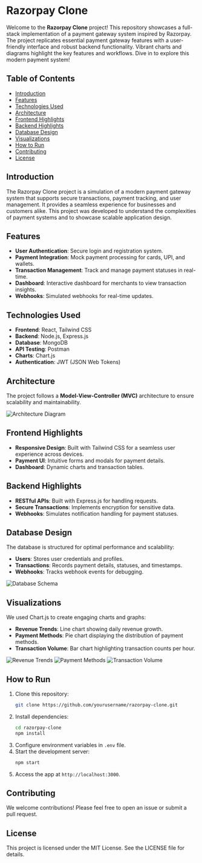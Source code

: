 # Razorpay Clone

Welcome to the **Razorpay Clone** project! This repository showcases a full-stack implementation of a payment gateway system inspired by Razorpay. The project replicates essential payment gateway features with a user-friendly interface and robust backend functionality. Vibrant charts and diagrams highlight the key features and workflows. Dive in to explore this modern payment system!

## Table of Contents
- [Introduction](#introduction)
- [Features](#features)
- [Technologies Used](#technologies-used)
- [Architecture](#architecture)
- [Frontend Highlights](#frontend-highlights)
- [Backend Highlights](#backend-highlights)
- [Database Design](#database-design)
- [Visualizations](#visualizations)
- [How to Run](#how-to-run)
- [Contributing](#contributing)
- [License](#license)

## Introduction
The Razorpay Clone project is a simulation of a modern payment gateway system that supports secure transactions, payment tracking, and user management. It provides a seamless experience for businesses and customers alike. This project was developed to understand the complexities of payment systems and to showcase scalable application design.

## Features
- **User Authentication**: Secure login and registration system.
- **Payment Integration**: Mock payment processing for cards, UPI, and wallets.
- **Transaction Management**: Track and manage payment statuses in real-time.
- **Dashboard**: Interactive dashboard for merchants to view transaction insights.
- **Webhooks**: Simulated webhooks for real-time updates.

## Technologies Used
- **Frontend**: React, Tailwind CSS
- **Backend**: Node.js, Express.js
- **Database**: MongoDB
- **API Testing**: Postman
- **Charts**: Chart.js
- **Authentication**: JWT (JSON Web Tokens)

## Architecture
The project follows a **Model-View-Controller (MVC)** architecture to ensure scalability and maintainability.

![Architecture Diagram](images/architecture.png)

## Frontend Highlights
- **Responsive Design**: Built with Tailwind CSS for a seamless user experience across devices.
- **Payment UI**: Intuitive forms and modals for payment details.
- **Dashboard**: Dynamic charts and transaction tables.

## Backend Highlights
- **RESTful APIs**: Built with Express.js for handling requests.
- **Secure Transactions**: Implements encryption for sensitive data.
- **Webhooks**: Simulates notification handling for payment statuses.

## Database Design
The database is structured for optimal performance and scalability:
- **Users**: Stores user credentials and profiles.
- **Transactions**: Records payment details, statuses, and timestamps.
- **Webhooks**: Tracks webhook events for debugging.

![Database Schema](images/database_schema.png)

## Visualizations
We used Chart.js to create engaging charts and graphs:
- **Revenue Trends**: Line chart showing daily revenue growth.
- **Payment Methods**: Pie chart displaying the distribution of payment methods.
- **Transaction Volume**: Bar chart highlighting transaction counts per hour.

![Revenue Trends](images/revenue_trends.png)
![Payment Methods](images/payment_methods.png)
![Transaction Volume](images/transaction_volume.png)

## How to Run
1. Clone this repository:
   ```bash
   git clone https://github.com/yourusername/razorpay-clone.git
   ```
2. Install dependencies:
   ```bash
   cd razorpay-clone
   npm install
   ```
3. Configure environment variables in `.env` file.
4. Start the development server:
   ```bash
   npm start
   ```
5. Access the app at `http://localhost:3000`.

## Contributing
We welcome contributions! Please feel free to open an issue or submit a pull request.

## License
This project is licensed under the MIT License. See the LICENSE file for details.

